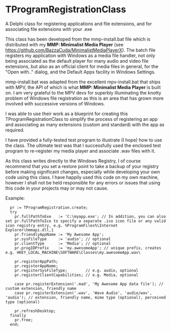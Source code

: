 # TProgramRegistrationClass

A Delphi class for registering applications and file extensions, and for associating file extensions with your .exe

This class has been developed from the mmp-install.bat file which is distributed with my **MMP: Minimalist Media Player** (see https://github.com/BazzaCuda/MinimalistMediaPlayerX). 
The batch file registers my application with Windows as a media file handler, not only being associated as the default player for many audio and video file extensions, but also as an official client for media files in general, for the "Open with.." dialog, and the Default Apps facility in Windows Settings.

mmp-install.bat was adapted from the excellent mpv-install.bat that ships with MPV, the API of which is what **MMP: Minimalist Media Player** is built on.
I am very grateful to the MPV devs for superbly illuminating the knotty problem of Windows file registration as this is an area that has grown more involved with successive versions of Windows.

I was able to use their work as a blueprint for creating this TProgramRegistrationClass to simplify the process of registering an app and associating as many extensions (custom and standard) with the app as required.

I have provided a fully-tested test program to illustrate (I hope) how to use the class. The ultimate test was that I successfully used the enclosed test program to re-register my media player and associate .wav files with it.

As this class writes directly to the Windows Registry, I of course recommend that you set a restore point to take a backup of your registry before making significant changes, especially while developing your own code using this class. I have happily used this code on my own machine, however I shall not be held responsible for any errors or issues that using this code in your projects may or may not cause.

Example:
 
      pr := TProgramRegistration.create;
      try
        pr.fullPathToExe   := 'C:\myapp.exe'; // In addition, you can also set pr.fullPathToIco to specify a separate .ico icon file or any valid icon registry entry, e.g. %ProgramFiles%\Internet Explorer\hmmapi.dll,1
        pr.friendlyAppName := 'My Awesome App';
        pr.sysFileType     := 'audio'; // optional
        pr.clientType      := 'Media'; // optional
        pr.progIDPrefix    := 'my.awesomeApp'; // unique prefix, creates e.g. HKEY_LOCAL_MACHINE\SOFTWARE\Classes\my.awesomeApp.wav\

        pr.registerAppPath;
        pr.registerAppName;
        pr.registerSysFileType;        // e.g. audio, optional
        pr.registerClientCapabilities; // e.g. Media, optional

        case pr.registerExtension('.mad', 'My Awesome App data file'); // custom extension, friendly name
        case pr.registerExtension('.wav', 'Wave Audio', 'audio/wav', 'audio'); // extension, friendly name, mime type (optional), perceived type (optional)

        pr.refreshDesktop;
      finally
        pr.free;
      end;
